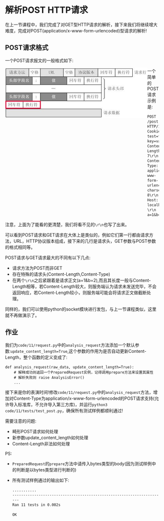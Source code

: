 # 解析POST HTTP请求

在上一节课程中，我们完成了对GET型HTTP请求的解析，接下来我们将继续增大难度，完成对POST(application/x-www-form-urlencoded)型请求的解析!

## POST请求格式

一个POST请求报文的一般格式如下:

<img src='assets/54169edd-ba5d-30e0-b6af-d415d4afcb65.jpg' align='left'/>

一个简单的POST请求示例是:

```text
POST /post HTTP/1.1\r\n
Cookie: test=true; key=value\r\n
Content-Length: 7\r\n
Content-Type: application/x-www-form-urlencoded; charset=utf-8\r\n
Host: localhost\r\n
\r\n
a=1&b=2
```

注意，上面为了能看的更清楚，我们将看不见的`\r\n`也写了出来。

可以看到POST请求和GET请求在大体上是类似的，例如它们第一行都由请求方法，URL，HTTP协议版本组成，接下来的几行是请求头，GET参数与POST参数的格式相同等。

POST请求与GET请求最大的不同有以下几点:

- 请求方法为POST而非GET
- 存在特殊的请求头(Content-Length,Content-Type)
- 在两个`\r\n`之后紧跟着是请求正文(a=1&b=2),而且其长度一般与Content-Length相等，若Content-Length较大，则服务端认为请求未发送完毕，不会返回响应，若Content-Length较小，则服务端可能会将请求正文做截断处理。



同样的，我们可以使用python的socket模块进行发包，与上一节课程类似，这里就不再做演示了。



## 作业

我们为`code/11/request.py`中的`analysis_request`方法添加一个默认参数:`update_content_length=True`,这个参数的作用为是否自动更新Content-Length，整个函数的定义变成了:

```python3
def analysis_request(raw_data, update_content_length=True):
    # 解释成功则返回一个PreparedRequest实例，记得调用prepare方法来设置其属性
    # 解析失败则 raise AnalysisError()
    ...
```



接下来是你的表演时间!修改`code/11/request.py`中的`analysis_request`方法，增加对Content-Type为application/x-www-form-urlencoded的POST请求支持(允许导入标准库，不允许导入第三方库)，并运行`python3 code/11/tests/test_post.py`，确保所有测试样例都顺利通过!

需要注意的问题:

- 畸形POST请求如何处理
- 新参数update_content_length如何处理
- Content-Length非法如何处理

PS:

- `PreparedRequest`的`prepare`方法中请传入bytes类型的body(因为测试样例中的判断是以bytes类型进行判断的)

- 所有测试样例通过的输出如下:

  ```text
  ...........
  ----------------------------------------------------------------------
  Ran 11 tests in 0.002s
  
  OK
  ```

  

